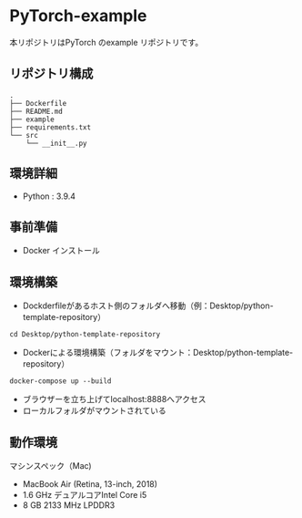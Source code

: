 # PyTorch-example

本リポジトリはPyTorch のexample リポジトリです。


## リポジトリ構成
```
.
├── Dockerfile
├── README.md
├── example
├── requirements.txt
└── src
    └── __init__.py
```

## 環境詳細

- Python : 3.9.4


## 事前準備

- Docker インストール


## 環境構築

* Dockderfileがあるホスト側のフォルダへ移動（例：Desktop/python-template-repository）
```
cd Desktop/python-template-repository
```

* Dockerによる環境構築（フォルダをマウント：Desktop/python-template-repository）
```
docker-compose up --build
```

* ブラウザーを立ち上げてlocalhost:8888へアクセス
* ローカルフォルダがマウントされている


## 動作環境
マシンスペック（Mac)
- MacBook Air (Retina, 13-inch, 2018)
- 1.6 GHz デュアルコアIntel Core i5
- 8 GB 2133 MHz LPDDR3
